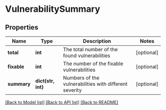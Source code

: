 # VulnerabilitySummary

## Properties
Name | Type | Description | Notes
------------ | ------------- | ------------- | -------------
**total** | **int** | The total number of the found vulnerabilities | [optional] 
**fixable** | **int** | The number of the fixable vulnerabilities | [optional] 
**summary** | **dict(str, int)** | Numbers of the vulnerabilities with different severity | [optional] 

[[Back to Model list]](../README.md#documentation-for-models) [[Back to API list]](../README.md#documentation-for-api-endpoints) [[Back to README]](../README.md)

